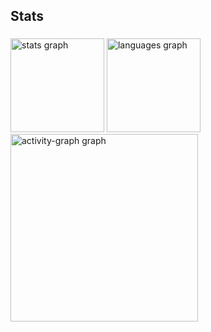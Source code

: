<h2 align="left">Stats</h2>

###

<div align="left">
  <img src="https://github-readme-stats.vercel.app/api?username=Devlucas2&hide_title=false&hide_rank=false&show_icons=true&include_all_commits=true&count_private=true&disable_animations=false&theme=gruvbox_light&locale=en&hide_border=false&order=1" height="150" alt="stats graph"  />
  <img src="https://github-readme-stats.vercel.app/api/top-langs?username=Devlucas2&locale=en&hide_title=false&layout=compact&card_width=320&langs_count=5&theme=gruvbox_light&hide_border=true&order=2" height="150" alt="languages graph"  />
  <img src="https://github-readme-activity-graph.vercel.app/graph?username=Devlucas2&radius=16&theme=gruvbox&area=true&order=5" height="300" alt="activity-graph graph"  />
</div>

###
